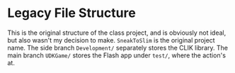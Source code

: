 # Legacy File Structure

This is the original structure of the class project, and is obviously not ideal,
but also wasn't my decision to make. `SneakToSlim` is the original project name.
The side branch `Development/` separately stores the CLIK library. The main
branch `UDKGame/` stores the Flash app under `test/`, where the action's at.
